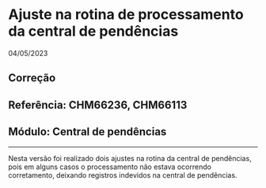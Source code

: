 # Ajuste na rotina de processamento da central de pendências
04/05/2023
## Correção
## Referência: CHM66236, CHM66113
## Módulo: Central de pendências
***

Nesta versão foi realizado dois ajustes na rotina da central de pendências, pois em alguns casos o processamento não estava ocorrendo corretamento, deixando registros indevidos na central de pendências.
